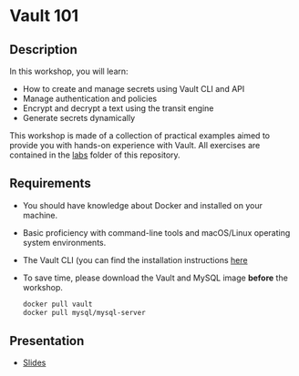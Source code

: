 # Vault 101

## Description

In this workshop, you will learn:

* How to create and manage secrets using Vault CLI and API
* Manage authentication and policies
* Encrypt and decrypt a text using the transit engine
* Generate secrets dynamically

This workshop is made of a collection of practical examples aimed to provide you with hands-on experience with Vault. All exercises are contained in the [labs](https://github.com/walmartdigital/vault-101/tree/master/labs) folder of this repository.

## Requirements

* You should have knowledge about Docker and installed on your machine.
* Basic proficiency with command-line tools and macOS/Linux operating system environments.
* The Vault CLI (you can find the installation instructions [here](https://www.vaultproject.io/docs/install/)
* To save time, please download the Vault and MySQL image **before** the workshop.

  ```bash
  docker pull vault
  docker pull mysql/mysql-server
  ```

## Presentation

* [Slides](https://www.icloud.com/keynote/0eQZGWxJ-ZHvGhtzfKdUxeMcg#vault-101)
